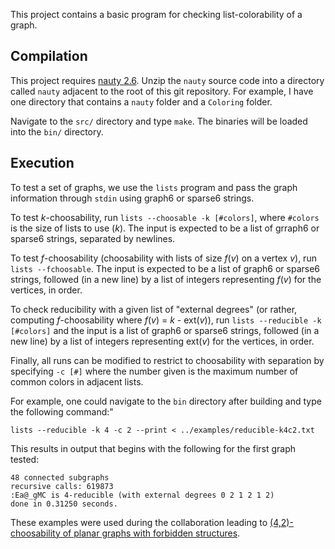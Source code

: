 This project contains a basic program for checking list-colorability of a graph.

## Compilation

This project requires [nauty 2.6](http://users.cecs.anu.edu.au/~bdm/nauty/). Unzip the `nauty` source code into a directory called `nauty` adjacent to the root of this git repository. For example, I have one directory that contains a `nauty` folder and a `Coloring` folder.

Navigate to the `src/` directory and type `make`. The binaries will be loaded into the `bin/` directory.

## Execution

To test a set of graphs, we use the `lists` program and pass the graph information through `stdin` using graph6 or sparse6 strings.

To test _k_-choosability, run `lists --choosable -k [#colors]`, where `#colors` is the size of lists to use (_k_). The input is expected to be a list of grraph6 or sparse6 strings, separated by newlines.

To test _f_-choosability (choosability with lists of size _f_(_v_) on a vertex _v_), run `lists --fchoosable`. The input is expected to be a list of graph6 or sparse6 strings, followed (in a new line) by a list of integers representing _f_(_v_) for the vertices, in order.

To check reducibility with a given list of "external degrees" (or rather, computing _f_-choosability where _f_(_v_) = _k_ - ext(_v_)), run `lists --reducible -k [#colors]` and the input is a list of graph6 or sparse6 strings, followed (in a new line) by a list of integers representing ext(_v_) for the vertices, in order.

Finally, all runs can be modified to restrict to choosability with separation by specifying `-c [#]` where the number given is the maximum number of common colors in adjacent lists.

For example, one could navigate to the `bin` directory after building and type the following command:"

  `lists --reducible -k 4 -c 2 --print < ../examples/reducible-k4c2.txt`

This results in output that begins with the following for the first graph tested:

  `48 connected subgraphs`<br/>
`recursive calls: 619873`<br/>
`:Ea@_gMC is 4-reducible (with external degrees 0 2 1 2 1 2)`<br/>
`done in 0.31250 seconds.`

These examples were used during the collaboration leading to [(4,2)-choosability of planar graphs with forbidden structures](https://arxiv.org/abs/1512.03787).
